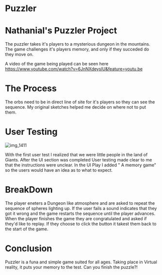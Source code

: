 # Puzzler

# Nathanial's Puzzler Project

The puzzler takes it's players to a mysterious dungeon in the mountains. The game challenges it's players memory, and only if they succeded do they move on. 

A video of the game being played can be seen here https://www.youtube.com/watch?v=6JnNXdeysIU&feature=youtu.be

# The Process

The orbs need to be in direct line of site for it's players so they can see the sequence. My original sketches helped me decide on where not to put them.


# User Testing

![img_1411](https://user-images.githubusercontent.com/32683101/32756690-43b95520-c890-11e7-804c-b9888cb364f9.jpeg)

With the first user test I realized that we were little people in the land of Giants. After the UI section was completed User testing made clear to me that the instructions were unclear. In the UI Play I added " A memory game" so the users would have an idea as to what to expect.

# BreakDown

The player eneters a Dungeon like atmosphere and are asked to repeat the sequence of spheres lighting up. If the user fails a sound indicates that they got it wrong and the game restarts the sequence until the player advances. When the player finishes the game they are congratulated and asked if they'd like to replay. If they choose to click the button it takest them back to the start of the game.

# Conclusion

Puzzler is a funa and simple game suited for all ages. Taking place in Virtual reality, it puts your memory to the test. Can you finish the puzzle?!
